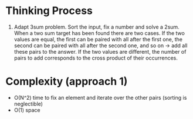 # Thinking Process 

1. Adapt 3sum problem. Sort the input, fix a number and solve a 2sum. When a two sum target has been found there are two cases. If the two values are equal, the first can be paired with all after the first one, the second can be paired with all after the second one, and so on -> add all these pairs to the answer. If the two values are different, the number of pairs to add corresponds to the cross product of their occurrences.

# Complexity (approach 1)

* O(N^2) time to fix an element and iterate over the other pairs (sorting is neglectible)
* O(1) space 







